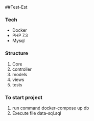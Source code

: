 ##Test-Est 
### Tech 
- Docker
- PHP 7.3
- Mysql
### Structure 
1. Core 
2. controller 
3. models
4. views
5. tests 
### To start project
1. run command docker-compose up db 
2. Execute file data-sql.sql 
